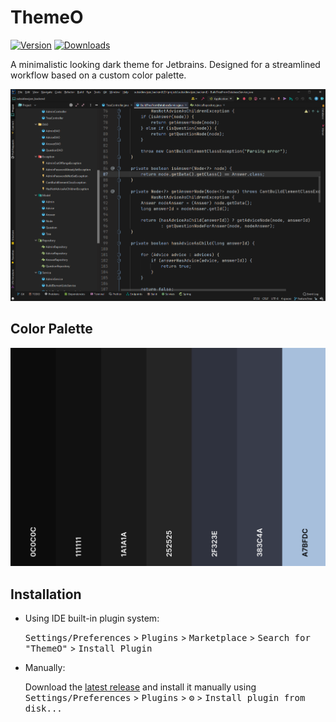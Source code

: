 # ThemeO

[![Version](https://img.shields.io/jetbrains/plugin/v/PLUGIN_ID.svg)](https://plugins.jetbrains.com/plugin/PLUGIN_ID)
[![Downloads](https://img.shields.io/jetbrains/plugin/d/PLUGIN_ID.svg)](https://plugins.jetbrains.com/plugin/PLUGIN_ID)

<!-- Plugin description -->
A minimalistic looking dark theme for Jetbrains. Designed for a streamlined workflow based on a custom color palette.
<!-- Plugin description end -->

![](src/main/resources/images/pic1.png)

## Color Palette


![](src/main/resources/images/ThemeO.png)

## Installation


- Using IDE built-in plugin system:
  
  <kbd>Settings/Preferences</kbd> > <kbd>Plugins</kbd> > <kbd>Marketplace</kbd> > <kbd>Search for "ThemeO"</kbd> >
  <kbd>Install Plugin</kbd>
  
- Manually:

  Download the [latest release](https://github.com/Th7mo/ThemeO/releases/latest) and install it manually using
  <kbd>Settings/Preferences</kbd> > <kbd>Plugins</kbd> > <kbd>⚙️</kbd> > <kbd>Install plugin from disk...</kbd>

